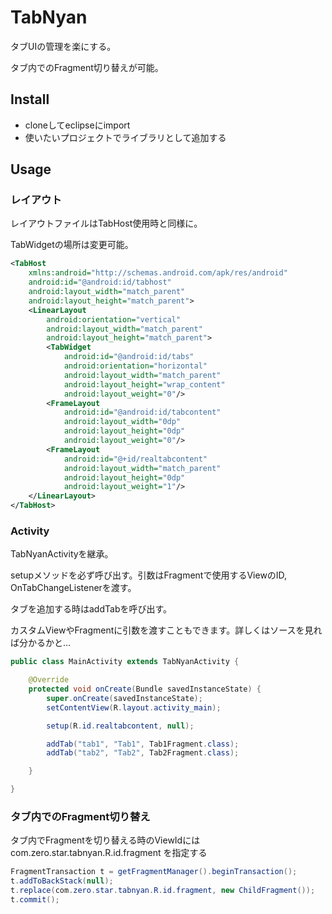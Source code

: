 # TabNyan

タブUIの管理を楽にする。

タブ内でのFragment切り替えが可能。


## Install
* cloneしてeclipseにimport
* 使いたいプロジェクトでライブラリとして追加する

## Usage

### レイアウト
レイアウトファイルはTabHost使用時と同様に。

TabWidgetの場所は変更可能。

```xml
<TabHost
    xmlns:android="http://schemas.android.com/apk/res/android"
    android:id="@android:id/tabhost"
    android:layout_width="match_parent"
    android:layout_height="match_parent">
    <LinearLayout
        android:orientation="vertical"
        android:layout_width="match_parent"
        android:layout_height="match_parent">
        <TabWidget
            android:id="@android:id/tabs"
            android:orientation="horizontal"
            android:layout_width="match_parent"
            android:layout_height="wrap_content"
            android:layout_weight="0"/>
        <FrameLayout
            android:id="@android:id/tabcontent"
            android:layout_width="0dp"
            android:layout_height="0dp"
            android:layout_weight="0"/>
        <FrameLayout
            android:id="@+id/realtabcontent"
            android:layout_width="match_parent"
            android:layout_height="0dp"
            android:layout_weight="1"/>
    </LinearLayout>
</TabHost>
```

### Activity
TabNyanActivityを継承。

setupメソッドを必ず呼び出す。引数はFragmentで使用するViewのID, OnTabChangeListenerを渡す。

タブを追加する時はaddTabを呼び出す。

カスタムViewやFragmentに引数を渡すこともできます。詳しくはソースを見れば分かるかと…


```java
public class MainActivity extends TabNyanActivity {

    @Override
    protected void onCreate(Bundle savedInstanceState) {
        super.onCreate(savedInstanceState);
        setContentView(R.layout.activity_main);

        setup(R.id.realtabcontent, null);

        addTab("tab1", "Tab1", Tab1Fragment.class);
        addTab("tab2", "Tab2", Tab2Fragment.class);

    }

}
``` 

### タブ内でのFragment切り替え

タブ内でFragmentを切り替える時のViewIdには com.zero.star.tabnyan.R.id.fragment を指定する

```java
FragmentTransaction t = getFragmentManager().beginTransaction();
t.addToBackStack(null);
t.replace(com.zero.star.tabnyan.R.id.fragment, new ChildFragment());
t.commit();
```


